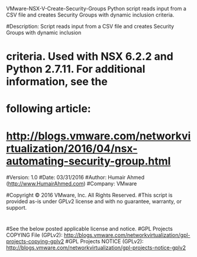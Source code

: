 VMware-NSX-V-Create-Security-Groups
Python script reads input from a CSV file and creates Security Groups with dynamic inclusion criteria.

#Description:    Script reads input from a CSV file and creates Security Groups with dynamic inclusion 
#                criteria. Used with NSX 6.2.2 and Python 2.7.11. For additional information, see the 
#                following article:
#                http://blogs.vmware.com/networkvirtualization/2016/04/nsx-automating-security-group.html
#Version:        1.0
#Date:           03/31/2016
#Author:         Humair Ahmed (http://www.HumairAhmed.com)
#Company:        VMware       

#Copyright © 2016 VMware, Inc. All Rights Reserved.
#This script is provided as-is under GPLv2 license and with no guarantee, warranty, or support. 
#
#See the below posted applicable license and notice.
#GPL Projects COPYING File (GPLv2): http://blogs.vmware.com/networkvirtualization/gpl-projects-copying-gplv2 ‎
#GPL Projects NOTICE (GPLv2): http://blogs.vmware.com/networkvirtualization/gpl-projects-notice-gplv2
